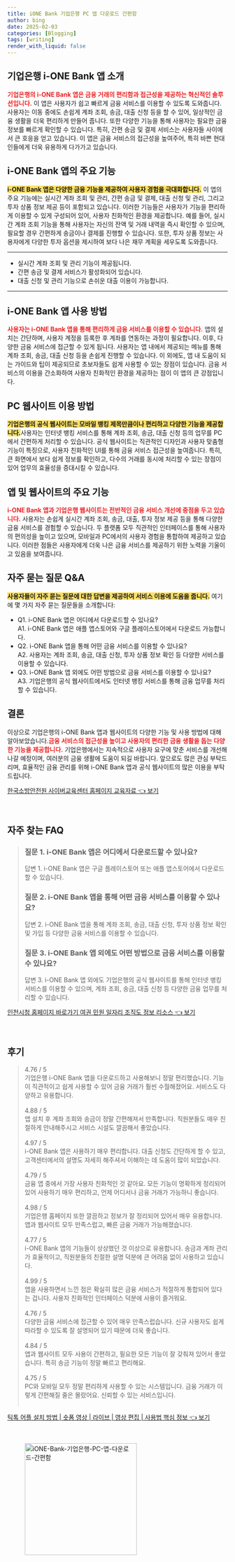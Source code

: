 ```yaml
---
title: iONE Bank 기업은행 PC 앱 다운로드 간편함
author: bing
date: 2025-02-03
categories: [Blogging]
tags: [writing]
render_with_liquid: false
---
```



<h2 id='i-one-bank-앱소개'>기업은행 i-ONE Bank 앱 소개</h2>

<p><b><span style="color: #ee2323;">기업은행의 i-ONE Bank 앱은 금융 거래의 편리함과 접근성을 제공하는 혁신적인 솔루션입니다.</span></b> 이 앱은 사용자가 쉽고 빠르게 금융 서비스를 이용할 수 있도록 도와줍니다. 사용자는 이동 중에도 손쉽게 계좌 조회, 송금, 대출 신청 등을 할 수 있어, 일상적인 금융 생활을 더욱 편리하게 만들어 줍니다. 또한 다양한 기능을 통해 사용자는 필요한 금융 정보를 빠르게 확인할 수 있습니다. 특히, 간편 송금 및 결제 서비스는 사용자들 사이에서 큰 호응을 얻고 있습니다. 이 앱은 금융 서비스의 접근성을 높여주어, 특히 바쁜 현대인들에게 더욱 유용하게 다가가고 있습니다.</p>

<h2 id='앱주요기능'>i-ONE Bank 앱의 주요 기능</h2>

<p><b><span style="background-color: #ffe066;">i-ONE Bank 앱은 다양한 금융 기능을 제공하여 사용자 경험을 극대화합니다.</span></b> 이 앱의 주요 기능에는 실시간 계좌 조회 및 관리, 간편 송금 및 결제, 대출 신청 및 관리, 그리고 투자 상품 정보 제공 등이 포함되고 있습니다. 이러한 기능들은 사용자가 기능을 편리하게 이용할 수 있게 구성되어 있어, 사용자 친화적인 환경을 제공합니다. 예를 들어, 실시간 계좌 조회 기능을 통해 사용자는 자신의 잔액 및 거래 내역을 즉시 확인할 수 있으며, 필요할 경우 간편하게 송금이나 결제를 진행할 수 있습니다. 또한, 투자 상품 정보는 사용자에게 다양한 투자 옵션을 제시하여 보다 나은 재무 계획을 세우도록 도와줍니다.</p>

<hr />

<ul>
    <li>실시간 계좌 조회 및 관리 기능이 제공됩니다.</li>
    <li>간편 송금 및 결제 서비스가 활성화되어 있습니다.</li>
    <li>대출 신청 및 관리 기능으로 손쉬운 대출 이용이 가능합니다.</li>
</ul>

<hr />

<h2 id='앱사용방법'>i-ONE Bank 앱 사용 방법</h2>

<p><b><span style="color: #ee2323;">사용자는 i-ONE Bank 앱을 통해 편리하게 금융 서비스를 이용할 수 있습니다.</span></b> 앱의 설치는 간단하며, 사용자 계정을 등록한 후 계좌를 연동하는 과정이 필요합니다. 이후, 다양한 금융 서비스에 접근할 수 있게 됩니다. 사용자는 앱 내에서 제공되는 메뉴를 통해 계좌 조회, 송금, 대출 신청 등을 손쉽게 진행할 수 있습니다. 이 외에도, 앱 내 도움이 되는 가이드와 팁이 제공되므로 초보자들도 쉽게 사용할 수 있는 장점이 있습니다. 금융 서비스의 이용을 간소화하여 사용자 친화적인 환경을 제공하는 점이 이 앱의 큰 강점입니다.</p>

<h2 id='기업은행-웹사이트'>PC 웹사이트 이용 방법</h2>

<p><b><span style="background-color: #ffe066;">기업은행의 공식 웹사이트는 모바일 뱅킹 제목만큼이나 편리하고 다양한 기능을 제공합니다.</span></b>사용자는 인터넷 뱅킹 서비스를 통해 계좌 조회, 송금, 대출 신청 등의 업무를 PC에서 간편하게 처리할 수 있습니다. 공식 웹사이트는 직관적인 디자인과 사용자 맞춤형 기능이 특징으로, 사용자 친화적인 UI를 통해 금융 서비스 접근성을 높여줍니다. 특히, 큰 화면에서 보다 쉽게 정보를 확인하고, 다수의 거래를 동시에 처리할 수 있는 장점이 있어 업무의 효율성을 증대시킬 수 있습니다.</p>

<h2 id='앱과웹사이트의주요기능'>앱 및 웹사이트의 주요 기능</h2>

<p><b><span style="color: #ee2323;">i-ONE Bank 앱과 기업은행 웹사이트는 전반적인 금융 서비스 개선에 중점을 두고 있습니다.</span></b> 사용자는 손쉽게 실시간 계좌 조회, 송금, 대출, 투자 정보 제공 등을 통해 다양한 금융 서비스를 경험할 수 있습니다. 두 플랫폼 모두 직관적인 인터페이스를 통해 사용자의 편의성을 높이고 있으며, 모바일과 PC에서의 사용자 경험을 통합하여 제공하고 있습니다. 이러한 점들은 사용자에게 더욱 나은 금융 서비스를 제공하기 위한 노력을 기울이고 있음을 보여줍니다.</p>

<h2 id='자주묻는질문'>자주 묻는 질문 Q&A</h2>

<p><b><span style="background-color: #ffe066;">사용자들이 자주 묻는 질문에 대한 답변을 제공하여 서비스 이용에 도움을 줍니다.</span></b> 여기에 몇 가지 자주 묻는 질문들을 소개합니다:</p>

<ul>
    <li>Q1. i-ONE Bank 앱은 어디에서 다운로드할 수 있나요?<br> A1. i-ONE Bank 앱은 애플 앱스토어와 구글 플레이스토어에서 다운로드 가능합니다.</li>
    <li>Q2. i-ONE Bank 앱을 통해 어떤 금융 서비스를 이용할 수 있나요?<br> A2. 사용자는 계좌 조회, 송금, 대출 신청, 투자 상품 정보 확인 등 다양한 서비스를 이용할 수 있습니다.</li>
    <li>Q3. i-ONE Bank 앱 외에도 어떤 방법으로 금융 서비스를 이용할 수 있나요?<br> A3. 기업은행의 공식 웹사이트에서도 인터넷 뱅킹 서비스를 통해 금융 업무를 처리할 수 있습니다.</li>
</ul>

<h2 id='결론'>결론</h2>

<p>이상으로 기업은행의 i-ONE Bank 앱과 웹사이트의 다양한 기능 및 사용 방법에 대해 알아보았습니다.<b><span style="color: #ee2323;">금융 서비스의 접근성을 높이고 사용자의 편리한 금융 생활을 돕는 다양한 기능을 제공합니다.</span></b> 기업은행에서는 지속적으로 사용자 요구에 맞춘 서비스를 개선해 나갈 예정이며, 여러분의 금융 생활에 도움이 되길 바랍니다. 앞으로도 많은 관심 부탁드리며, 효율적인 금융 관리를 위해 i-ONE Bank 앱과 공식 웹사이트의 많은 이용을 부탁드립니다.</p>


<p><a class="click-button" title="한국소방안전원 사이버교육센터 홈페이지 교육자료" href="https://yellowplanner.github.io/posts/%ED%95%9C%EA%B5%AD%EC%86%8C%EB%B0%A9%EC%95%88%EC%A0%84%EC%9B%90-%EC%82%AC%EC%9D%B4%EB%B2%84%EA%B5%90%EC%9C%A1%EC%84%BC%ED%84%B0-%ED%99%88%ED%8E%98%EC%9D%B4%EC%A7%80-%EA%B5%90%EC%9C%A1%EC%9E%90%EB%A3%8C/" rel="dofollow">한국소방안전원 사이버교육센터 홈페이지 교육자료 👈 보기</a></p><br>
<h2 id='자주_찾는_FAQ'>자주 찾는 FAQ</h2>
<div itemscope="" itemtype="https://schema.org/FAQPage"> 
<blockquote> 
<div itemscope="" itemprop="mainEntity" itemtype="https://schema.org/Question"> 
<h3 itemprop="name">질문 1. i-ONE Bank 앱은 어디에서 다운로드할 수 있나요?</h3> 
<div itemscope="" itemprop="acceptedAnswer" itemtype="https://schema.org/Answer"> 
<span itemprop="text"> 
<p>답변 1. i-ONE Bank 앱은 구글 플레이스토어 또는 애플 앱스토어에서 다운로드할 수 있습니다.</p> 
</span> 
</div> 
</div> 

<div itemscope="" itemprop="mainEntity" itemtype="https://schema.org/Question"> 
<h3 itemprop="name">질문 2. i-ONE Bank 앱을 통해 어떤 금융 서비스를 이용할 수 있나요?</h3> 
<div itemscope="" itemprop="acceptedAnswer" itemtype="https://schema.org/Answer"> 
<span itemprop="text"> 
<p>답변 2. i-ONE Bank 앱을 통해 계좌 조회, 송금, 대출 신청, 투자 상품 정보 확인 및 가입 등 다양한 금융 서비스를 이용할 수 있습니다.</p> 
</span> 
</div> 
</div> 

<div itemscope="" itemprop="mainEntity" itemtype="https://schema.org/Question"> 
<h3 itemprop="name">질문 3. i-ONE Bank 앱 외에도 어떤 방법으로 금융 서비스를 이용할 수 있나요?</h3> 
<div itemscope="" itemprop="acceptedAnswer" itemtype="https://schema.org/Answer"> 
<span itemprop="text"> 
<p>답변 3. i-ONE Bank 앱 외에도 기업은행의 공식 웹사이트를 통해 인터넷 뱅킹 서비스를 이용할 수 있으며, 계좌 조회, 송금, 대출 신청 등 다양한 금융 업무를 처리할 수 있습니다.</p> 
</span> 
</div> 
</div> 
</blockquote> 
</div>
<p><a class="click-button" title="인천시청 홈페이지 바로가기 여권 민원 일자리 조직도 정보 리소스" href="https://yellowplanner.github.io/posts/%EC%9D%B8%EC%B2%9C%EC%8B%9C%EC%B2%AD-%ED%99%88%ED%8E%98%EC%9D%B4%EC%A7%80-%EB%B0%94%EB%A1%9C%EA%B0%80%EA%B8%B0-%EC%97%AC%EA%B6%8C-%EB%AF%BC%EC%9B%90-%EC%9D%BC%EC%9E%90%EB%A6%AC-%EC%A1%B0%EC%A7%81%EB%8F%84-%EC%A0%95%EB%B3%B4-%EB%A6%AC%EC%86%8C%EC%8A%A4/" rel="dofollow">인천시청 홈페이지 바로가기 여권 민원 일자리 조직도 정보 리소스 👈 보기</a></p><br>
<h2 id='후기'>후기</h2>
<div itemscope itemtype="https://schema.org/Product">
  <blockquote>
  <div itemprop="review" itemscope itemtype="https://schema.org/Review">
      <div itemprop="reviewRating" itemscope itemtype="https://schema.org/Rating"> <span itemprop="ratingValue">4.76</span> / <span itemprop="bestRating">5</span> </div>
      <span itemprop="reviewBody">기업은행 i-ONE Bank 앱을 다운로드하고 사용해보니 정말 편리했습니다. 기능이 직관적이고 쉽게 사용할 수 있어 금융 거래가 훨씬 수월해졌어요. 서비스도 다양하고 유용합니다.</span>
  </div>
  <br>
  <div itemprop="review" itemscope itemtype="https://schema.org/Review">
      <div itemprop="reviewRating" itemscope itemtype="https://schema.org/Rating"> <span itemprop="ratingValue">4.88</span> / <span itemprop="bestRating">5</span> </div>
      <span itemprop="reviewBody">앱 설치 후 계좌 조회와 송금이 정말 간편해져서 만족합니다. 직원분들도 매우 친절하게 안내해주시고 서비스 시설도 깔끔해서 좋았습니다.</span>
  </div>
  <br>
  <div itemprop="review" itemscope itemtype="https://schema.org/Review">
      <div itemprop="reviewRating" itemscope itemtype="https://schema.org/Rating"> <span itemprop="ratingValue">4.97</span> / <span itemprop="bestRating">5</span> </div>
      <span itemprop="reviewBody">i-ONE Bank 앱은 사용하기 매우 편리합니다. 대출 신청도 간단하게 할 수 있고, 고객센터에서의 설명도 자세히 해주셔서 이해하는 데 도움이 많이 되었습니다.</span>
  </div>
  <br>
  <div itemprop="review" itemscope itemtype="https://schema.org/Review">
      <div itemprop="reviewRating" itemscope itemtype="https://schema.org/Rating"> <span itemprop="ratingValue">4.79</span> / <span itemprop="bestRating">5</span> </div>
      <span itemprop="reviewBody">금융 앱 중에서 가장 사용자 친화적인 것 같아요. 모든 기능이 명확하게 정리되어 있어 사용하기 매우 편리하고, 언제 어디서나 금융 거래가 가능하니 좋습니다.</span>
  </div>
  <br>
  <div itemprop="review" itemscope itemtype="https://schema.org/Review">
      <div itemprop="reviewRating" itemscope itemtype="https://schema.org/Rating"> <span itemprop="ratingValue">4.98</span> / <span itemprop="bestRating">5</span> </div>
      <span itemprop="reviewBody">기업은행 홈페이지 또한 깔끔하고 정보가 잘 정리되어 있어서 매우 유용합니다. 앱과 웹사이트 모두 만족스럽고, 빠른 금융 거래가 가능해졌습니다.</span>
  </div>
  <br>
  <div itemprop="review" itemscope itemtype="https://schema.org/Review">
      <div itemprop="reviewRating" itemscope itemtype="https://schema.org/Rating"> <span itemprop="ratingValue">4.77</span> / <span itemprop="bestRating">5</span> </div>
      <span itemprop="reviewBody">i-ONE Bank 앱의 기능들이 상상했던 것 이상으로 유용합니다. 송금과 계좌 관리가 효율적이고, 직원분들의 친절한 설명 덕분에 큰 어려움 없이 사용하고 있습니다.</span>
  </div>
  <br>
  <div itemprop="review" itemscope itemtype="https://schema.org/Review">
      <div itemprop="reviewRating" itemscope itemtype="https://schema.org/Rating"> <span itemprop="ratingValue">4.99</span> / <span itemprop="bestRating">5</span> </div>
      <span itemprop="reviewBody">앱을 사용하면서 느낀 점은 확실히 많은 금융 서비스가 적절하게 통합되어 있다는 겁니다. 사용자 친화적인 인터페이스 덕분에 사용이 즐거워요.</span>
  </div>
  <br>
  <div itemprop="review" itemscope itemtype="https://schema.org/Review">
      <div itemprop="reviewRating" itemscope itemtype="https://schema.org/Rating"> <span itemprop="ratingValue">4.76</span> / <span itemprop="bestRating">5</span> </div>
      <span itemprop="reviewBody">다양한 금융 서비스에 접근할 수 있어 매우 만족스럽습니다. 신규 사용자도 쉽게 따라할 수 있도록 잘 설명되어 있기 때문에 더욱 좋습니다.</span>
  </div>
  <br>
  <div itemprop="review" itemscope itemtype="https://schema.org/Review">
      <div itemprop="reviewRating" itemscope itemtype="https://schema.org/Rating"> <span itemprop="ratingValue">4.84</span> / <span itemprop="bestRating">5</span> </div>
      <span itemprop="reviewBody">앱과 웹사이트 모두 사용이 간편하고, 필요한 모든 기능이 잘 갖춰져 있어서 좋았습니다. 특히 송금 기능이 정말 빠르고 편리해요.</span>
  </div>
  <br>
  <div itemprop="review" itemscope itemtype="https://schema.org/Review">
      <div itemprop="reviewRating" itemscope itemtype="https://schema.org/Rating"> <span itemprop="ratingValue">4.75</span> / <span itemprop="bestRating">5</span> </div>
      <span itemprop="reviewBody">PC와 모바일 모두 정말 편리하게 사용할 수 있는 시스템입니다. 금융 거래가 이렇게 간편해질 줄은 몰랐어요. 신뢰할 수 있는 서비스입니다.</span>
  </div>
  <br>
  </blockquote>
</div>
<p><a class="click-button" title="틱톡 어플 설치 방법 | 숏폼 영상 | 라이브 | 영상 편집 | 사용법 핵심 정보" href="https://yellowplanner.github.io/posts/%ED%8B%B1%ED%86%A1-%EC%96%B4%ED%94%8C-%EC%84%A4%EC%B9%98-%EB%B0%A9%EB%B2%95-%EC%88%8F%ED%8F%BC-%EC%98%81%EC%83%81-%EB%9D%BC%EC%9D%B4%EB%B8%8C-%EC%98%81%EC%83%81-%ED%8E%B8%EC%A7%91-%EC%82%AC%EC%9A%A9%EB%B2%95-%ED%95%B5%EC%8B%AC-%EC%A0%95%EB%B3%B4/" rel="dofollow">틱톡 어플 설치 방법 | 숏폼 영상 | 라이브 | 영상 편집 | 사용법 핵심 정보 👈 보기</a></p><br>
<figure class="image"><img src="https://yellowplanner.github.io/assets/img/thumbnail/iONE-Bank-기업은행-PC-앱-다운로드-간편함.webp" alt="iONE-Bank-기업은행-PC-앱-다운로드-간편함" width="256" height="256"></figure>